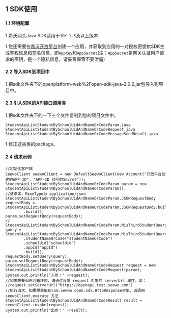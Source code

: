## 1 SDK使用

#### 1.1 环境配置

1.希沃网关Java SDK适用于`JDK 1.5`及以上版本

1.您还需要在[希沃开放平台](http://open.seewo.com/#/console)创建一个应用，并获取到应用的一对授权密钥供SDK生成鉴权信息和签名信息，即`AppKey`和`AppSecret`(注：`AppSecret`是网关认证用户请求的密钥，是一个隐私信息，请妥善保管不要泄露)

#### 2.2 导入SDK到项目中

1.把sdk文件夹下的openplatform-web%2Fopen-sdk-java-2.0.2.jar包导入到项目中。

#### 2.3 引入SDK的API接口调用类

1.把sdk文件夹下的一下三个文件复制到您的项目文件中。

```
StudentApiListStudentBySchoolUidAndNameOrCodeParam.java
StudentApiListStudentBySchoolUidAndNameOrCodeRequest.java
StudentApiListStudentBySchoolUidAndNameOrCodeMessageSendResult.java
```

1.修正这些类的package。

#### 2.4 请求示例

```
//初始化客户端
SeewoClient seewoClient = new DefaultSeewoClient(new Account("开放平台创建的APP-ID", "APP-ID 对应的Secret"));
StudentApiListStudentBySchoolUidAndNameOrCodeParam param = new StudentApiListStudentBySchoolUidAndNameOrCodeParam();
//请求体，MimeType为 application/json
StudentApiListStudentBySchoolUidAndNameOrCodeParam.JSONRequestBody requestBody = StudentApiListStudentBySchoolUidAndNameOrCodeParam.JSONRequestBody.builder()
        .build();
param.setRequestBody(requestBody);
//
StudentApiListStudentBySchoolUidAndNameOrCodeParam.MisThirdStudentQueryDto query = StudentApiListStudentBySchoolUidAndNameOrCodeParam.MisThirdStudentQueryDto.builder()
        .studentNameOrCode("studentNameOrCode")
        .schoolUid("schoolUid")
        .appId("appId")
        .build();
requestBody.setQuery(query);
param.setRequestBody(requestBody);
StudentApiListStudentBySchoolUidAndNameOrCodeRequest request = new StudentApiListStudentBySchoolUidAndNameOrCodeRequest(param);
System.out.println("入参：" +request);
//如果想要调用沙箱环境，请通过设置 request 对象的 serverUrl 属性，如：
//request.setServerUrl("https://openapi.test.seewo.com")
//执行请求，如果想获取到com.seewo.open.sdk.HttpResponse对象，请调用 seewoClient.execute 方法
StudentApiListStudentBySchoolUidAndNameOrCodeResult result = seewoClient.invoke(request);
System.out.println("出参：" +result);
```